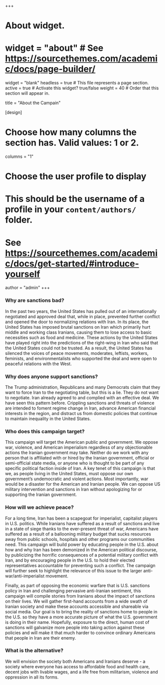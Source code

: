 +++
# About widget.
# widget = "about"  # See https://sourcethemes.com/academic/docs/page-builder/
widget = "blank"
headless = true  # This file represents a page section.
active = true  # Activate this widget? true/false
weight = 40  # Order that this section will appear in.

title = "About the Campain"

[design]
  # Choose how many columns the section has. Valid values: 1 or 2.
  columns = "1"

# Choose the user profile to display
# This should be the username of a profile in your `content/authors/` folder.
# See https://sourcethemes.com/academic/docs/get-started/#introduce-yourself
author = "admin"
+++
### Why are sanctions bad?

In the past two years, the United States has pulled out of an internationally negotiated and approved deal that, while in place, prevented further conflict and opened the door to normalizing relations with Iran. In its place, the United States has imposed brutal sanctions on Iran which primarily hurt middle and working class Iranians, causing them to lose access to basic necessities such as food and medicine. These actions by the United States have played right into the predictions of the right-wing in Iran who said that the United States could not be trusted. As a result, the United States has silenced the voices of peace movements, moderates, leftists, workers, feminists, and environmentalists who supported the deal and were open to peaceful relations with the West. 

### Why does anyone support sanctions? 

The Trump administration, Republicans and many Democrats claim that they want to force Iran to the negotiating table, but this is a lie. They do not want to negotiate. Iran already agreed to and complied with an effective deal. We have seen this pattern before. Crippling sanctions and threats of violence are intended to foment regime change in Iran, advance American financial interests in the region, and distract us from domestic policies that continue to maintain inequality in the United States.

### Who does this campaign target?

This campaign will target the American public and government. We oppose war, violence, and American imperialism regardless of any objectionable actions the Iranian government may take. Neither do we work with any person that is affiliated with or hired by the Iranian government, official or semi-official state media, or anyone who is thought to be part of any specific political faction inside of Iran. A key tenet of this campaign is that we, as people living in the United States, must oppose our own government’s undemocratic and violent actions. Most importantly, war would be a disaster for the American and Iranian people. We can oppose US military intervention and sanctions in Iran without apologizing for or supporting the Iranian government.


### How will we achieve peace?

For a long time, Iran has been a scapegoat for imperialist, capitalist players in U.S. politics. While Iranians have suffered as a result of sanctions and live in a state of siege thanks to the ever-present threat of war, Americans have suffered as a result of a ballooning military budget that sucks resources away from public schools, hospitals and other programs our communities need. This campaign will build power by educating people in the U.S. about how and why Iran has been demonized in the American political discourse, by publicizing the horrific consequences of a potential military conflict with Iran, and by encouraging people in the U.S. to hold their elected representatives accountable for preventing such a conflict. The campaign will further seek to highlight the relevance of this issue to the larger anti-war/anti-imperialist movement. 

Finally, as part of opposing the economic warfare that is U.S. sanctions policy in Iran and challenging pervasive anti-Iranian sentiment, this campaign will compile stories from Iranians about the impact of sanctions on their lives. We will gather first-hand accounts from a wide swath of Iranian society and make these accounts accessible and shareable via social media. Our goal is to bring the reality of sanctions home to people in the U.S. so they have a more accurate picture of what the U.S. government is doing in their name. Hopefully, exposure to the direct, human cost of sanctions will galvanize more people into taking action against these policies and will make it that much harder to convince ordinary Americans that people in Iran are their enemy. 

### What is the alternative? 

We will envision the society both Americans and Iranians deserve - a society where everyone has access to  affordable food and health care, decent jobs with livable wages, and a life free from militarism, violence and oppression in all its forms.



